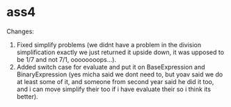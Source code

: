 # ass4
Changes:
1) Fixed simplify problems (we didnt have a problem in the division simplification exactly we just returned it upside down, 
it was upposed to be 1/7 and not 7/1, oooooooops...).
2) Added switch case for evaluate and put it on BaseExpression and BinaryExpression (yes micha said we dont need to, but yoav said we do at least some of it, and someone from second year said he did it too, and i can move simplify their too if i have evaluate their so i think its better).

